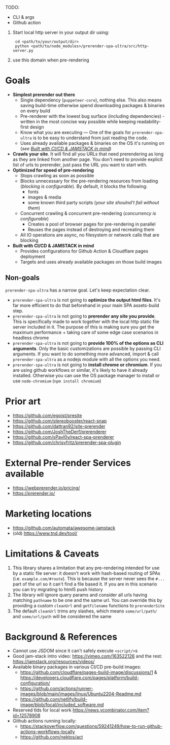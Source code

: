 TODO:

- CLI & args
- Github action

1. Start local http server in your output dir using:
   ```shell
    cd <path/to/your/output/dir>
    python <path/to/node_modules>/prerender-spa-ultra/src/http-server.py
   ```
2. use this domain when pre-rendering

# Goals

- **Simplest prerender out there**
  - Single dependency (`puppeteer-core`), nothing else. This also means saving
    build-time otherwise spend downloading packages & binaries on every build
  - Pre-renderer with the lowest bug surface (including dependencies) - written
    in the most concise way possible while keeping readability-first design
  - Know what you are executing — One of the goals for `prerender-spa-ultra` is
    to be easy to understand from just reading the code.
  - Uses already available packages & binaries on the OS it's running on (_see
    [Built with CI/CD & JAMSTACK in mind](#serverless)_)
- **Crawls your site**. It will find all you URLs that need prerendering as long
  as they are linked from another page. You don't need to provide explicit list
  of urls to prerender, just pass the URL you want to start with.
- **Optimized for speed of pre-rendering**
  - Stops crawling as soon as possible
  - Blocks unnecessary for the pre-rendering resources from loading (_blocking
    is configurable_). By default, it blocks the following:
    - fonts
    - images & media
    - some known third party scripts (_your site shoulnd't fail without them_)
  - Concurrent crawling & concurrent pre-rendering (_concurrency is
    configurable_)
    - Creates a pool of browser pages for pre-rendering in parallel
    - Reuses the pages instead of destroying and recreating them
  - All IO operations are async, no filesystem or network calls that are
    blocking
- <a name="serverless"></a>**Built with CI/CD & JAMSTACK in mind**
  - Provides configurations for Github Action & Cloudflare pages deployment
  - Targets and uses already available packages on those build images

## Non-goals

`prerender-spa-ultra` has a narrow goal. Let's keep expectation clear.

- `prerender-spa-ultra` is not going to **optimize the output html files**. It's
  far more efficient to do that beforehand in your main SPA assets-build step.
- `prerender-spa-ultra` is not going to **prerender any site you provide**. This
  is specifically made to work together with the local http static file server
  included in it. The purpose of this is making sure you get the maximum
  performance + taking care of some edge case scenarios in headless chrome
- `prerender-spa-ultra` is not going to **provide 100% of the options as CLI
  arguments**. Only the basic customizations are possible by passing CLI
  arguments. If you want to do something more advanced, import & call
  `prerender-spa-ultra` as a nodejs module with all the options you need.
- `prerender-spa-ultra` is not going to **install chrome or chromium**. If you
  are using github workflows or similar, it's likely to have it already
  installed. Otherwise you can use the OS package manager to install or use
  `node-chromium` (`npm install chromium`)

# Prior art

- https://github.com/egoist/presite
- https://github.com/stereobooster/react-snap
- https://github.com/dattran92/site-prerender
- https://github.com/JoshTheDerf/prerenderer
- https://github.com/sPavl0v/react-spa-prenderer
- https://github.com/chrisvfritz/prerender-spa-plugin

# External Pre-render Services available

- https://webprerender.io/pricing/
- https://prerender.io/

# Marketing locations

- https://github.com/automata/awesome-jamstack
- (old) https://www.tnd.dev/tool/

# Limitations & Caveats

1. This library shares a limitation that any pre-rendering intended for use by a
   static file server: it doesn't work with hash-based routing of SPAs (i.e.
   `example.com/#route`). This is because the server never sees the `#...` part
   of the url so it can't find a file based it. If you are in this scenario you
   can try migrating to html5 push history
2. The library will ignore query params and consider all urls having matching
   `pathname` to be one and the same url. You can override this by providing a
   custom `cleanUrl` and `getFilename` functions to `prerenderSite`
3. The default `cleanUrl` trims any slashes, which means `some/url/path/` and
   `some/url/path` will be considered the same

# Background & References

- Cannot use JSDOM since it can't safely execute `<script/>`s
- Good jam-stack intro video: https://vimeo.com/163522126 and the rest:
  https://jamstack.org/resources/videos/
- Available binary packages in various CI/CD pre-build images:
  - https://github.com/cloudflare/pages-build-image/discussions/1 &
    https://developers.cloudflare.com/pages/platform/build-configuration/
  - https://github.com/actions/runner-images/blob/main/images/linux/Ubuntu2204-Readme.md
  - https://github.com/netlify/build-image/blob/focal/included_software.md
- Reserved tlds for local work https://news.ycombinator.com/item?id=12578908
- Github actions running locally:
  - https://stackoverflow.com/questions/59241249/how-to-run-github-actions-workflows-locally
  - https://github.com/nektos/act
